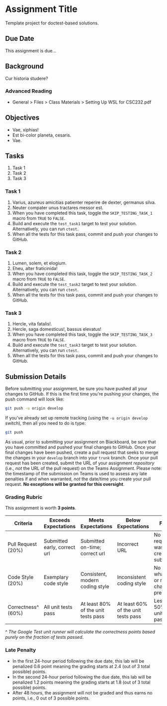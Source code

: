 # Assignment Title

Template project for doctest-based solutions.

## Due Date

This assignment is due...

## Background

Cur historia studere?

### Advanced Reading

- General > Files > Class Materials > Setting Up WSL for CSC232.pdf

## Objectives

- Vae, xiphias!
- Est bi-color planeta, cesaris.
- Vae.

## Tasks

1. Task 1
2. Task 2
3. Task 3

### Task 1

1. Varius, azureus amicitias patienter reperire de dexter, germanus silva.
2. Neuter compater unus tractares messor est.
3. When you have completed this task, toggle the `SKIP_TESTING_TASK_1` macro from `TRUE` to `FALSE`.
4. Build and execute the `test_task1` target to test your solution. Alternatively, you can run `ctest`.
5. When all the tests for this task pass, commit and push your changes to GitHub.

### Task 2

1. Lumen, solem, et elogium.
2. Eheu, alter fraticinida!
3. When you have completed this task, toggle the `SKIP_TESTING_TASK_2` macro from `TRUE` to `FALSE`.
4. Build and execute the `test_task2` target to test your solution. Alternatively, you can run `ctest`.
5. When all the tests for this task pass, commit and push your changes to GitHub.

### Task 3

1. Hercle, vita fatalis!.
2. Hercle, saga domesticus!, bassus elevatus!
3. When you have completed this task, toggle the `SKIP_TESTING_TASK_3` macro from `TRUE` to `FALSE`.
4. Build and execute the `test_task3` target to test your solution. Alternatively, you can run `ctest`.
5. When all the tests for this task pass, commit and push your changes to GitHub.

## Submission Details

Before submitting your assignment, be sure you have pushed all your changes to GitHub. If this is the first time you're pushing your changes, the push command will look like:

```bash
git push -u origin develop
```

If you've already set up remote tracking (using the `-u origin develop` switch), then all you need to do is type:

```bash
git push
```

As usual, prior to submitting your assignment on Blackboard, be sure that you have committed and pushed your final changes to GitHub. Once your final changes have been pushed, create a pull request that seeks to merge the changes in your `develop` branch into your `trunk` branch. Once your pull request has been created, submit the URL of your assignment _repository_ (i.e., _not_ the URL of the pull request) on the Teams Assignment. Please note: the timestamp of the submission on Teams is used to assess any late penalties if and when warranted, _not_ the date/time you create your pull request. **No exceptions will be granted for this oversight**.

### Grading Rubric

This assignment is worth **3 points**.

| Criteria           | Exceeds Expectations         | Meets Expectations                  | Below Expectations                  | Failure                                        |
|--------------------|------------------------------|-------------------------------------|-------------------------------------|------------------------------------------------|
| Pull Request (20%) | Submitted early, correct url | Submitted on-time; correct url      | Incorrect URL                       | No pull request was created or submitted       |
| Code Style (20%)   | Exemplary code style         | Consistent, modern coding style     | Inconsistent coding style           | No style whatsoever or no code changes present |
| Correctness^ (60%) | All unit tests pass          | At least 80% of the unit tests pass | At least 60% of the unit tests pass | Less than 50% of the unit tests pass           |

^ _The Google Test unit runner will calculate the correctness points based purely on the fraction of tests passed_.

### Late Penalty

- In the first 24-hour period following the due date, this lab will be penalized 0.6 point meaning the grading starts at 2.4 (out of 3 total possible) points.
- In the second 24-hour period following the due date, this lab will be penalized 1.2 points meaning the grading starts at 1.8 (out of 3 total possible) points.
- After 48 hours, the assignment will not be graded and thus earns no points, i.e., 0 out of 3 possible points.
